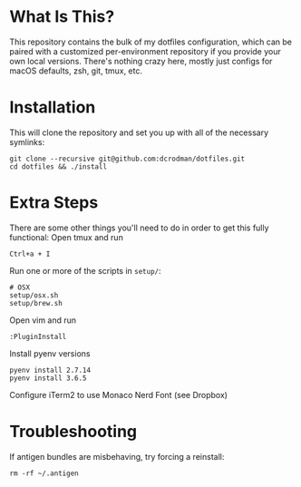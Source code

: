 What Is This?
============

This repository contains the bulk of my dotfiles configuration, which can be paired
with a customized per-environment repository if you provide your own local versions.
There's nothing crazy here, mostly just configs for macOS defaults, zsh, git, tmux, etc.

Installation
============

This will clone the repository and set you up with all of the necessary symlinks:

    git clone --recursive git@github.com:dcrodman/dotfiles.git
    cd dotfiles && ./install
    
Extra Steps
============

There are some other things you'll need to do in order to get this fully functional:
Open tmux and run

    Ctrl+a + I

Run one or more of the scripts in `setup/`: 

    # OSX
    setup/osx.sh
    setup/brew.sh

Open vim and run

    :PluginInstall

Install pyenv versions

    pyenv install 2.7.14
    pyenv install 3.6.5

Configure iTerm2 to use Monaco Nerd Font (see Dropbox)

Troubleshooting
============

If antigen bundles are misbehaving, try forcing a reinstall:

    rm -rf ~/.antigen